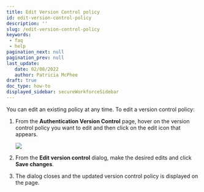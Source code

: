 ```yaml
---
title: Edit Version Control policy
id: edit-version-control-policy
description: ''
slug: /edit-version-control-policy
keywords: 
 - faq
 - help
pagination_next: null
pagination_prev: null
last_update: 
   date: 02/08/2022
   author: Patricia McPhee
draft: true
doc_type: how-to
displayed_sidebar: secureWorkforceSidebar
---  
```



You can edit an existing policy at any time. To edit a version control policy:

1.  From the **Authentication Version Control** page, hover on the version control policy you want to edit and then click on the edit icon that appears.
    
    ![](/images/version-control/version_control_test_group_latest_version_windows_edit.png)
    
2.  From the **Edit version control** dialog, make the desired edits and click **Save changes**.
    
3.  The dialog closes and the updated version control policy is displayed on the page.
    

